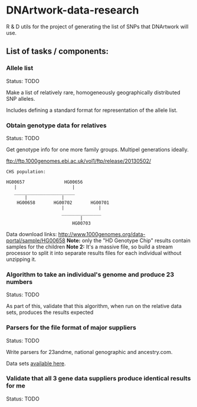 # DNArtwork-data-research
R & D utils for the project of generating the list of SNPs that DNArtwork will use.

## List of tasks / components:

### Allele list

Status: TODO

Make a list of relatively rare, homogeneously geographically distributed SNP alleles.

Includes defining a standard format for representation of the allele list.

### Obtain genotype data for relatives

Status: TODO

Get genotype info for one more family groups. Multipel generations ideally.

ftp://ftp.1000genomes.ebi.ac.uk/vol1/ftp/release/20130502/

```
CHS population:

HG00657               HG00656
   |                     |
   _______________________
       |             |
    HG00658       HG00702       HG00701
                     |             |
                     _______________
                            |
                         HG00703
```

Data download links: http://www.1000genomes.org/data-portal/sample/HG00658 **Note:** only the "HD Genotype Chip" results contain samples for the children **Note 2:** It's a massive file, so build a stream processor to split it into separate results files for each individual without unzipping it.

### Algorithm to take an individual's genome and produce 23 numbers

Status: TODO

As part of this, validate that this algorithm, when run on the relative data sets, produces the results expected

### Parsers for the file format of major suppliers

Status: TODO

Write parsers for 23andme, national genographic and ancestry.com.

Data sets [available here](https://my.pgp-hms.org/public_genetic_data?data_type=23andMe).

### Validate that all 3 gene data suppliers produce identical results for me

Status: TODO